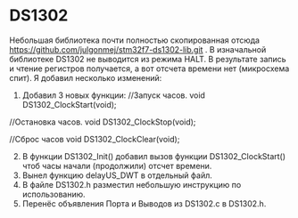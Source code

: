 # DS1302
Небольшая библиотека почти полностью скопированная отсюда https://github.com/julgonmej/stm32f7-ds1302-lib.git .
В изначальной библиотеке DS1302 не выводится из режима HALT. В результате запись и чтение регистров получается, а вот отсчета времени нет (микросхема спит).
Я добавил несколько изменений:
1. Добавил 3 новых функции:
//Запуск часов.
void DS1302_ClockStart(void);

//Остановка часов.
void DS1302_ClockStop(void);

//Сброс часов
void DS1302_ClockClear(void);

2. В функции DS1302_Init() добавил вызов функции DS1302_ClockStart() чтоб часы начали (продолжили) отсчет времени.
3. Вынел функцию delayUS_DWT в отдельный файл.
4. В файле DS1302.h разместил небольшую инструкцию по использованию.
5. Перенёс объявления Порта и Выводов из DS1302.c в DS1302.h.
